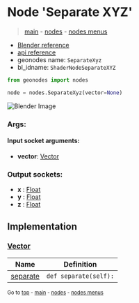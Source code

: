 # Node 'Separate XYZ'

> [main](../structure.md) - [nodes](nodes.md) - [nodes menus](nodes_menus.md)

- [Blender reference](https://docs.blender.org/manual/en/latest/modeling/geometry_nodes/vector/separate_xyz.html)
- [api reference](https://docs.blender.org/api/current/bpy.types.ShaderNodeSeparateXYZ.html)
- geonodes name: `SeparateXyz`
- bl_idname: `ShaderNodeSeparateXYZ`

```python
from geonodes import nodes

node = nodes.SeparateXyz(vector=None)
```

![Blender Image](https://docs.blender.org/manual/en/latest/_images/node-types_ShaderNodeSeparateXYZ.webp)

### Args:

#### Input socket arguments:

- **vector**: [Vector](Vector.md)

### Output sockets:

- **x** : [Float](Float.md)
- **y** : [Float](Float.md)
- **z** : [Float](Float.md)

## Implementation

### [Vector](Vector.md)

| Name | Definition |
|------|------------|
 | [separate](Vector.md#separate-property) | `def separate(self):` |

<sub>Go to [top](#node-Separate-XYZ) - [main](../structure.md) - [nodes](nodes.md) - [nodes menus](nodes_menus.md)</sub>

